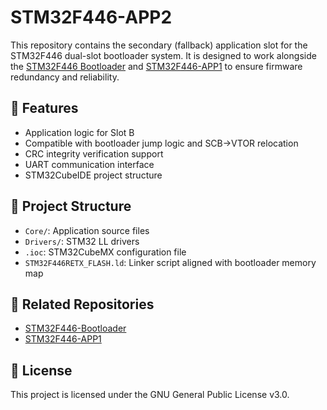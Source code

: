 # STM32F446-APP2

This repository contains the secondary (fallback) application slot for the STM32F446 dual-slot bootloader system. It is designed to work alongside the [STM32F446 Bootloader](https://github.com/Vojtese/STM32F446-Bootloader) and [STM32F446-APP1](https://github.com/Vojtese/STM32F446-APP1) to ensure firmware redundancy and reliability.

## 🚀 Features

- Application logic for Slot B
- Compatible with bootloader jump logic and SCB->VTOR relocation
- CRC integrity verification support
- UART communication interface
- STM32CubeIDE project structure

## 📁 Project Structure

- `Core/`: Application source files
- `Drivers/`: STM32 LL drivers
- `.ioc`: STM32CubeMX configuration file
- `STM32F446RETX_FLASH.ld`: Linker script aligned with bootloader memory map

## 🔗 Related Repositories

- [STM32F446-Bootloader](https://github.com/Vojtese/STM32F446-Bootloader)
- [STM32F446-APP1](https://github.com/Vojtese/STM32F446-APP1)

## 📜 License

This project is licensed under the GNU General Public License v3.0.
